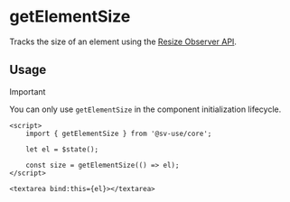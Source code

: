 # getElementSize

Tracks the size of an element using the [Resize Observer API](https://developer.mozilla.org/en-US/docs/Web/API/ResizeObserver).

## Usage

> [!IMPORTANT]
> You can only use `getElementSize` in the component initialization lifecycle.

```svelte
<script>
	import { getElementSize } from '@sv-use/core';

	let el = $state();

	const size = getElementSize(() => el);
</script>

<textarea bind:this={el}></textarea>
```
